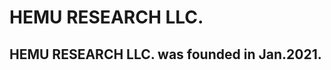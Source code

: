 # HEMU RESEARCH LLC.

## HEMU RESEARCH LLC. was founded in Jan.2021.

<!-- <img src="/images/20180101_logo.jpg" height="250" align="right"/> -->

